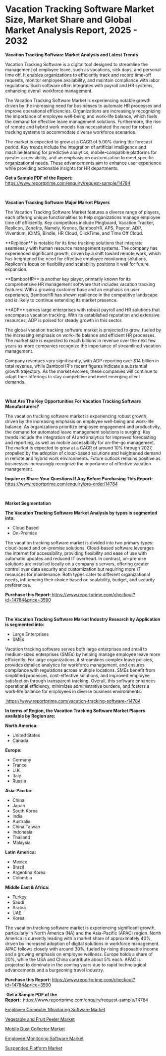 <p><h1>Vacation Tracking Software Market Size, Market Share and Global Market Analysis Report, 2025 - 2032</h1></p><p><strong>Vacation Tracking Software Market Analysis and Latest Trends</strong></p>
<p><p>Vacation Tracking Software is a digital tool designed to streamline the management of employee leave, such as vacations, sick days, and personal time off. It enables organizations to efficiently track and record time-off requests, monitor employee availability, and maintain compliance with labor regulations. Such software often integrates with payroll and HR systems, enhancing overall workforce management.</p><p>The Vacation Tracking Software Market is experiencing notable growth driven by the increasing need for businesses to automate HR processes and improve operational efficiencies. Organizations are increasingly recognizing the importance of employee well-being and work-life balance, which fuels the demand for effective leave management solutions. Furthermore, the rise of remote and hybrid work models has necessitated the need for robust tracking systems to accommodate diverse workforce scenarios.</p><p>The market is expected to grow at a CAGR of 5.00% during the forecast period. Key trends include the integration of artificial intelligence and machine learning for predictive analytics, mobile-compatible platforms for greater accessibility, and an emphasis on customization to meet specific organizational needs. These advancements aim to enhance user experience while providing actionable insights for HR departments.</p></p>
<p><strong>Get a Sample PDF of the Report:&nbsp;</strong> <a href="https://www.reportprime.com/enquiry/request-sample/14784?utm_campaign=2198&utm_medium=2&utm_source=Github&utm_content=ia&utm_term=20032025&utm_id=vacation-tracking-software">https://www.reportprime.com/enquiry/request-sample/14784</a></p>
<p>&nbsp;</p>
<p><strong>Vacation Tracking Software Major Market Players</strong></p>
<p><p>The Vacation Tracking Software Market features a diverse range of players, each offering unique functionalities to help organizations manage employee time off efficiently. Key competitors include Pingboard, Vacation Tracker, Replicon, Zenefits, Namely, Kronos, BambooHR, APS, Paycor, ADP, Viventium, iCIMS, Bindle, HR Cloud, ClickTime, and Time Off Cloud.</p><p>**Replicon** is notable for its time tracking solutions that integrate seamlessly with human resource management systems. The company has experienced significant growth, driven by a shift toward remote work, which has heightened the need for effective employee monitoring solutions. Replicon's focus on flexibility and scalability positions it well for future expansion.</p><p>**BambooHR** is another key player, primarily known for its comprehensive HR management software that includes vacation tracking features. With a growing customer base and an emphasis on user experience, BambooHR has shown resilience in the competitive landscape and is likely to continue extending its market presence.</p><p>**ADP** serves large enterprises with robust payroll and HR solutions that encompass vacation tracking. With its established reputation and extensive resources, ADP is poised for steady growth in this sector.</p><p>The global vacation tracking software market is projected to grow, fueled by the increasing emphasis on work-life balance and efficient HR processes. The market size is expected to reach billions in revenue over the next few years as more companies recognize the importance of streamlined vacation management.</p><p>Company revenues vary significantly, with ADP reporting over $14 billion in total revenue, while BambooHR's recent figures indicate a substantial growth trajectory. As the market evolves, these companies will continue to adapt their offerings to stay competitive and meet emerging client demands.</p></p>
<p>&nbsp;</p>
<p><strong>What Are The Key Opportunities For Vacation Tracking Software Manufacturers?</strong></p>
<p><p>The vacation tracking software market is experiencing robust growth, driven by the increasing emphasis on employee well-being and work-life balance. As organizations prioritize employee engagement and productivity, the demand for automated leave management solutions is surging. Key trends include the integration of AI and analytics for improved forecasting and reporting, as well as mobile accessibility for on-the-go management. The market is expected to grow at a CAGR of around 10% through 2027, propelled by the adoption of cloud-based solutions and heightened demand in remote and hybrid work environments. Future outlook remains positive as businesses increasingly recognize the importance of effective vacation management.</p></p>
<p><strong>Inquire or Share Your Questions If Any Before Purchasing This Report:</strong> <a href="https://www.reportprime.com/enquiry/pre-order/14784?utm_campaign=2198&utm_medium=2&utm_source=Github&utm_content=ia&utm_term=20032025&utm_id=vacation-tracking-software">https://www.reportprime.com/enquiry/pre-order/14784</a></p>
<p>&nbsp;</p>
<p><strong>Market Segmentation</strong></p>
<p><strong>The Vacation Tracking Software Market Analysis by types is segmented into:</strong></p>
<p><ul><li>Cloud Based</li><li>On-Premise</li></ul></p>
<p><p>The vacation tracking software market is divided into two primary types: cloud-based and on-premise solutions. Cloud-based software leverages the internet for accessibility, providing flexibility and ease of use with automatic updates and reduced IT overhead. In contrast, on-premise solutions are installed locally on a company's servers, offering greater control over data security and customization but requiring more IT resources for maintenance. Both types cater to different organizational needs, influencing their choice based on scalability, budget, and security preferences.</p></p>
<p><strong>Purchase this Report:&nbsp;</strong><a href="https://www.reportprime.com/checkout?id=14784&price=3590&utm_campaign=2198&utm_medium=2&utm_source=Github&utm_content=ia&utm_term=20032025&utm_id=vacation-tracking-software">https://www.reportprime.com/checkout?id=14784&price=3590</a></p>
<p>&nbsp;</p>
<p><strong>The Vacation Tracking Software Market Industry Research by Application is segmented into:</strong></p>
<p><ul><li>Large Enterprises</li><li>SMEs</li></ul></p>
<p><p>Vacation tracking software serves both large enterprises and small to medium-sized enterprises (SMEs) by helping manage employee leave more efficiently. For large organizations, it streamlines complex leave policies, provides detailed analytics for workforce management, and ensures compliance with regulations across multiple locations. SMEs benefit from simplified processes, cost-effective solutions, and improved employee satisfaction through transparent tracking. Overall, this software enhances operational efficiency, minimizes administrative burdens, and fosters a work-life balance for employees in diverse business environments.</p></p>
<p><a href="https://www.reportprime.com/vacation-tracking-software-r14784?utm_campaign=2198&utm_medium=2&utm_source=Github&utm_content=ia&utm_term=20032025&utm_id=vacation-tracking-software">&nbsp;https://www.reportprime.com/vacation-tracking-software-r14784</a></p>
<p><strong>In terms of Region, the Vacation Tracking Software Market Players available by Region are:</strong></p>
<p>
    <p> <strong> North America: </strong>
        <ul>
            <li>United States</li>
            <li>Canada</li>
        </ul>
        </p> 
    <p> <strong> Europe: </strong>
        <ul>
            <li>Germany</li>
            <li>France</li>
            <li>U.K.</li>
            <li>Italy</li>
            <li>Russia</li>
        </ul>
        </p> 
    <p> <strong> Asia-Pacific: </strong>
        <ul>
            <li>China</li>
            <li>Japan</li>
            <li>South Korea</li>
            <li>India</li>
            <li>Australia</li>
            <li>China Taiwan</li>
            <li>Indonesia</li>
            <li>Thailand</li>
            <li>Malaysia</li>
        </ul>
        </p> 
    <p> <strong> Latin America: </strong>
        <ul>
            <li>Mexico</li>
            <li>Brazil</li>
            <li>Argentina Korea</li>
            <li>Colombia</li>
        </ul>
        </p> 
    <p> <strong> Middle East & Africa: </strong>
        <ul>
            <li>Turkey</li>
            <li>Saudi</li>
            <li>Arabia</li>
            <li>UAE</li>
            <li>Korea</li>
        </ul>
    </p>
    </p>
<p><p>The vacation tracking software market is experiencing significant growth, particularly in North America (NA) and the Asia-Pacific (APAC) region. North America is currently leading with a market share of approximately 40%, driven by increased adoption of digital solutions in workforce management. APAC follows closely with around 30%, fueled by rising disposable income and a growing emphasis on employee wellness. Europe holds a share of 20%, while the USA and China contribute about 5% each. APAC is projected to dominate in the coming years due to rapid technological advancements and a burgeoning travel industry.</p></p>
<p><strong>Purchase this Report: </strong><a href="https://www.reportprime.com/checkout?id=14784&price=3590&utm_campaign=2198&utm_medium=2&utm_source=Github&utm_content=ia&utm_term=20032025&utm_id=vacation-tracking-software">https://www.reportprime.com/checkout?id=14784&price=3590</a></p>
<p>&nbsp;<strong>Get a Sample PDF of the Report:&nbsp;&nbsp;</strong><a href="https://www.reportprime.com/enquiry/request-sample/14784?utm_campaign=2198&utm_medium=2&utm_source=Github&utm_content=ia&utm_term=20032025&utm_id=vacation-tracking-software">https://www.reportprime.com/enquiry/request-sample/14784</a></p>
<p><strong></strong></p>
<p><p><a href="https://github.com/madethkijori/Market-Research-Report-List-1/blob/main/employee-computer-monitoring-software-market.md?utm_campaign=2198&utm_medium=2&utm_source=Github&utm_content=ia&utm_term=20032025&utm_id=vacation-tracking-software">Employee Computer Monitoring Software Market</a></p><p><a href="https://www.linkedin.com/pulse/close-examination-vegetable-fruit-peeler-market-size-scopeprojected-0odgf?utm_campaign=2198&utm_medium=2&utm_source=Github&utm_content=ia&utm_term=20032025&utm_id=vacation-tracking-software">Vegetable and Fruit Peeler Market</a></p><p><a href="https://www.linkedin.com/pulse/mobile-dust-collector-market-findings-indicatinga-cagr-137-from-rmg4f?utm_campaign=2198&utm_medium=2&utm_source=Github&utm_content=ia&utm_term=20032025&utm_id=vacation-tracking-software">Mobile Dust Collector Market</a></p><p><a href="https://github.com/leoustolja/Market-Research-Report-List-1/blob/main/employee-monitoring-software-market.md?utm_campaign=2198&utm_medium=2&utm_source=Github&utm_content=ia&utm_term=20032025&utm_id=vacation-tracking-software">Employee Monitoring Software Market</a></p><p><a href="https://www.linkedin.com/pulse/comprehensive-evaluation-suspended-platform-market-size-anticipating-5jxuf?utm_campaign=2198&utm_medium=2&utm_source=Github&utm_content=ia&utm_term=20032025&utm_id=vacation-tracking-software">Suspended Platform Market</a></p></p>
